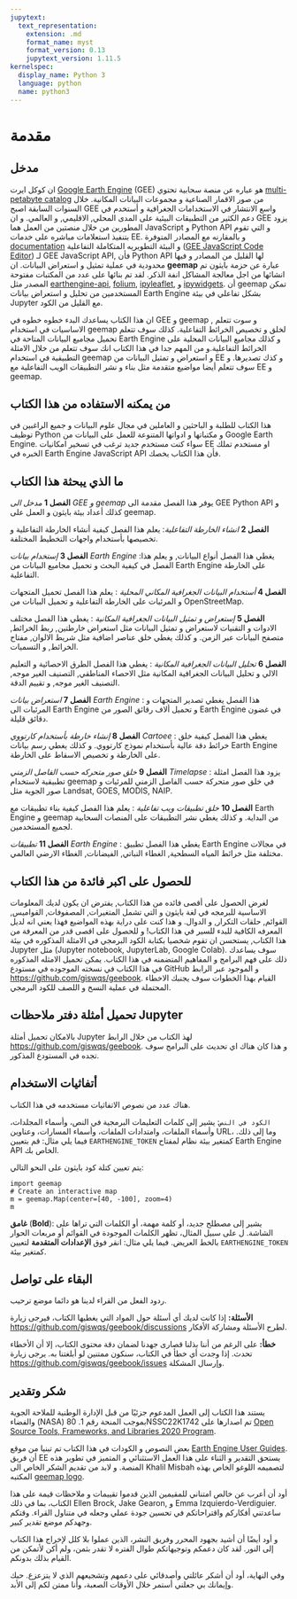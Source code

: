 ```yaml
---
jupytext:
  text_representation:
    extension: .md
    format_name: myst
    format_version: 0.13
    jupytext_version: 1.11.5
kernelspec:
  display_name: Python 3
  language: python
  name: python3
---
```


# مقدمة

## مدخل

ان كوكل ايرت [Google Earth Engine](https://earthengine.google.com) (GEE) هو عباره عن منصة سحابية تحتوي [multi-petabyte catalog](https://developers.google.com/earth-engine/datasets) من صور الاقمار الصناعية و مجموعات البيانات المكانية. خلال السنوات السابقة اصبح GEE واسع الانتشار في الاستخدامات الجغرافية و أستخدم في دعم الكثير من التطبيقات البيئية على المدى المحلي, الاقليمي, و العالمي. و ان GEE يزود المطورين من خلال منصتين من العمل هما JavaScript و Python API و التي تقوم بتنفيذ استعلامات مباشره على خدمات EE. و بالمقارنه مع المصادر المتوفرة [documentation](https://developers.google.com/earth-engine) و البيئة التطويريه المتكاملة التفاعلية  ([GEE JavaScript Code Editor](https://code.earthengine.google.com))  لـ GEE JavaScript API, فأن Python API لها القليل من المصادر و فيها محدودية في عملية تمثيل و استعراض البيانات. ان **geemap** عبارة عن حزمة بايثون تم انشائها من اجل معالجة المشاكل انفة الذكر. لقد تم بنائها على عدد من المكتبات مفتوحة المصدر مثل [earthengine-api](https://pypi.org/project/earthengine-api), [folium](https://python-visualization.github.io/folium/), [ipyleaflet](https://github.com/jupyter-widgets/ipyleaflet), و [ipywidgets](https://github.com/jupyter-widgets/ipywidgets). أن geemap تمكن المستخدمين من تحليل و استعراض بيانات Earth Engine بشكل تفاعلي في بيئة Jupyter مع القليل من الكود.

ان هذا الكتاب يساعدك البدء خطوه خطوه في GEE و geemap , و سوت تتعلم الاساسيات في استخدام geemap لخلق و تخصيص الخرائط التفاعلية. كذلك سوف تتعلم تحميل مجاميع البيانات المتاحة في Earth Engine و كذلك مجاميع البيانات المحلية على الخرائط التفاعلية.و من المهم جدا في هذا الكتاب انك سوف تتعلم من خلال الامثلة التطبيقية في استخدام geemap و استعراض و تمثيل البيانات من EE و كذك تصديرها. و سوف تتعلم أيضا مواضيع متقدمة مثل بناء و نشر التطبيقات الويب التفاعلية مع EE و geemap.


## من يمكنه الاستفاده من هذا الكتاب

هذا الكتاب للطلبة و الباحثين و العاملين في مجال علوم البيانات و جميع الراغبين في توظيف Python و مكتباتها و ادواتها المتنوعة للعمل على البيانات من Google Earth Engine. سواء كنت مستخدم جديد ترغب في تسخير امكانيات EE او مستخدم تملك الخبره في Earth Engine JavaScript API فأن هذا الكتاب يخصك.

## ما الذي يبحثة هذا الكتاب

**الفصل 1**   _مدخل الى GEE و geemap_ يوفر هذا الفصل مقدمة الى GEE Python API و كذلك أعداد بيئة بايثون و العمل على geemap. 

**الفصل 2**   _انشاء الخارطة التفاعلية_: يعلم هذا الفصل كيفية أنشاء الخارطة التفاعلية و تخصيصها بأستخدام واجهات التخطيط المختلفة.

**الفصل 3**   _إستخدام بيانات Earth Engine_ :يغطي هذا الفصل أنواع البيانات, و يعلم هذا الفصل في كيفية البحث و تحميل مجاميع البيانات من Earth Engine على الخارطة التفاعلية.

**الفصل 4**   _أستخدام البيانات الجغرافية المكاني المحلية_ : يعلم هذا الفصل تحميل المتجهات و المرئيات على الخارطة التفاعلية و تحميل البيانات من OpenStreetMap.

**الفصل 5**   _إستعراض و تمثيل البيانات الجغرافية المكانية_ : يغطي هذا الفصل مختلف الادوات و التقنيات لاستعراض و تمثيل البيانات مثل استعراض خارطتين, ربط الخرائط, متصفح البيانات عبر الزمن. و كذلك يغطي خلق عناصر اضافية مثل شريط الالوان, مفتاح الخرائط, و التسميات. 

**الفصل 6**   _تحليل البيانات الجغرافية المكانية_ : يغطي هذا الفصل الطرق الاحصائية و التعليم الالي و تحليل البيانات الجغرافية المكانية مثل الاحصاء المناطقي, التصنيف الغير موجه, التصنيف الغير موجه, و تقييم الدقة.

**الفصل 7**   _استعراض بيانات Earth Engine_ : هذا الفصل يغطي تصدير المتجهات و المرئيات الى Earth Engine و تحميل ألاف رقائق الصور من Earth Engine في غضون دقائق قليلة.

**الفصل 8**   _إنشاء خارطة بأستخدام كارتووي Cartoee_ : يغطي هذا الفصل كيفية خلق خرائط دقة عالية بأستخدام نموذج كارتووي. و كذلك يغطي رسم بيانات Earth Engine على الخارطة و تخصيص الاسقاط على الخارطة.

**الفصل 9**   _خلق صور  متحركه حسب الفاصل الزمني Timelapse_ : يزود هذا الفصل امثلة تطبيقية لاستخدام geemap في خلق صور متحركة حسب الفاصل الزمني للمرئيات و صور الجوية مثل Landsat, GOES, MODIS, NAIP.

**الفصل 10**   _خلق تطبيقات ويب تفاعلية_ : يعلم هذا الفصل كيفية بناء تطبيقات مع Earth Engine و geemap من البداية. و كذلك يغطي نشر التطبيقات على المنصات السحابية لجميع المستخدمين.

**الفصل 11**   _تطبيقات Earth Engine_ : يغطي هذا الفصل تطبيق Earth Engine في مجالات مختلفة مثل خرائط المياه السطحية, الغطاء النباتي, الفيضانات, الغطاء الارضي العالمي.


## للحصول على اكبر فائدة من هذا الكتاب

لغرض الحصول على أقصى فائده من هذا الكتاب, يفترض ان يكون لديك المعلومات الاساسية للبرمجه في لغة بايثون و التي تشمل المتغيرات, المصفوفات, القواميس, القوائم, حلقات التكرار, و الدوال. و هذا كنت على دراية بهذه المواضيع فهذا يعني انه لديل المعرفه الكافية للبدء للسير في هذا الكتاب! و للحصول على اقصى قدر من المعرفة من هذا الكتاب, يستحسن ان تقوم شخصيا بكتابة الكود البرمجي في الامثلة المذكوره في بيئة Jupyter مثل (Jupyter notebook, JupyterLab, Google Colab). سوف يساعدك ذلك على فهم البرامج و المفاهيم المتضمنه في هذا الكتاب. يمكن تحميل الامثله المذكوره في هذا الكتاب في نسخته الموجوده في مستودع GitHub و الموجود عبر الرابط <https://github.com/giswqs/geebook>. القيام بهذا الخطوات سوف يجنبك الاخطاء المحتملة في عملية النسخ و اللصف للكود البرمجي.


## تحميل أمثلة دفتر ملاحظات Jupyter

بالامكان تحميل أمثلة Jupyter لهذ الكتاب من خلال الرابط <https://github.com/giswqs/geebook>. و هذا كان هناك اي تحديث على البرامج سوف تجده في المستودع المذكور.

## أتفاثيات الاستخدام

هناك عدد من نصوص الاتفاثيات مستخدمه في هذا الكتاب.


`الكود في النص`: يشير إلى كلمات التعليمات البرمجية في النص، وأسماء المجلدات، وأسماء الملفات، وامتدادات الملفات، وأسماء المسارات، وعناوين URL، وما إلى ذلك. فيما يلي مثال: قم بتعيين `EARTHENGINE_TOKEN` كمتغير بيئة نظام لمفتاح Earth Engine API الخاص بك.

يتم تعيين كتلة كود بايثون على النحو التالي:

```{code-cell}
import geemap
# Create an interactive map
m = geemap.Map(center=[40, -100], zoom=4)
m
```

**غامق** (**Bold**): يشير إلى مصطلح جديد، أو كلمة مهمة، أو الكلمات التي تراها على الشاشة. ل
على سبيل المثال، تظهر الكلمات الموجودة في القوائم أو مربعات الحوار بالخط العريض. فيما يلي مثال: انقر فوق **الإعدادات المتقدمة** لتعيين `EARTHENGINE_TOKEN` كمتغير بيئة.

## البقاء على تواصل

ردود الفعل من القراء لدينا هو دائما موضع ترحيب.

**الأسئلة:** إذا كانت لديك أي أسئلة حول المواد التي يغطيها الكتاب، فيرجى زيارة <https://github.com/giswqs/geebook/discussions> لطرح الأسئلة ومشاركة الأفكار.

**خطأ:** على الرغم من أننا بذلنا قصارى جهدنا لضمان دقة محتوى الكتاب، إلا أن الأخطاء تحدث. إذا وجدت أي خطأ في الكتاب، سنكون ممتنين لو أبلغتنا به. يرجى زيارة <https://github.com/giswqs/geebook/issues> وإرسال المشكلة.


## شكر وتقدير

يستند هذا الكتاب إلى العمل المدعوم جزئيًا من قبل الإدارة الوطنية للملاحة الجوية والفضاء (NASA) بموجب المنحة رقم 1. 80NSSC22K1742  تم اصدارها على [Open Source Tools, Frameworks, and Libraries 2020 Program](https://bit.ly/3RVBRcQ).

بعض النصوص و الكودات في هذا الكتاب تم تبنيا من موقع [Earth Engine User Guides](https://developers.google.com/earth-engine/guides). أن فريق EE يستحق التقدير و الثناء على هذا العمل الاستثنائي و المتميز في تطوير هذه المنصة. و لابد من تقديم الشكر الخاص الى Khalil Misbah لتصميمه اللوغو الخاص بهذه المكتبه  [geemap logo](https://github.com/gee-community/geemap/tree/master/docs/assets).



أود أن أعرب عن خالص امتناني للمقيمين الذين قدموا تقييمات و ملاحظات قيمة على هذا الكتاب، بما في ذلك Ellen Brock,  Jake Gearon, و Emma Izquierdo-Verdiguier. ساعدتني أفكاركم واقتراحاتكم في تحسين جودة عملي وجعله في متناول القراء. وقتكم وجهدكم موضع تقدير كبير.

و أود أيضًا أن أشيد بجهود المحرر وفريق النشر، الذين عملوا بلا كلل لإخراج هذا الكتاب إلى النور. لقد كان دعمكم وتوجيهاتكم طوال الفتره لا تقدر بثمن، ولم أكن لأتمكن من القيام بذلك بدونكم.

وفي النهاية، أود أن أشكر عائلتي وأصدقائي على دعمهم وتشجيعهم الذي لا يتزعزع. حبك وإيمانك بي جعلني أستمر خلال الأوقات الصعبة، وأنا ممتن لكم إلى الأبد.
